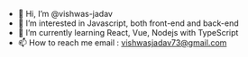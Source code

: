 - 👋 Hi, I’m @vishwas-jadav
- 👀 I’m interested in Javascript, both front-end and back-end
- 🌱 I’m currently learning React, Vue, Nodejs with TypeScript
- 📫 How to reach me email : vishwasjadav73@gmail.com

<!---
vishwas-jadav/vishwas-jadav is a ✨ special ✨ repository because its `README.md` (this file) appears on your GitHub profile.
You can click the Preview link to take a look at your changes.
--->
